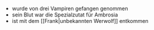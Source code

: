 - wurde von drei Vampiren gefangen genommen
- sein Blut war die Spezialzutat für Ambrosia
- ist mit dem [[Frank|unbekannten Werwolf]] entkommen